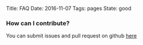 Title: FAQ
Date: 2016-11-07
Tags: pages
State: good

### How can I contribute?

You can submit issues and pull request on github [here][github]


[github]: http://github.com/granitosaurus/canrattyeat
